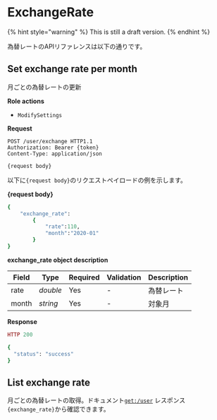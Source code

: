 # ExchangeRate

{% hint style="warning" %}
This is still a draft version.
{% endhint %}

為替レートのAPIリファレンスは以下の通りです。

## Set exchange rate per month

月ごとの為替レートの更新


**Role actions**

- `ModifySettings`

**Request**

```http
POST /user/exchange HTTP1.1
Authorization: Bearer {token}
Content-Type: application/json

{request body}
```

以下に`{request body}`のリクエストペイロードの例を示します。

**{request body}**

```ruby
{
	"exchange_rate":
		{
			"rate":110,
			"month":"2020-01"
		}
}
```

**exchange_rate object description**

Field           | Type      | Required | Validation | Description
--------------- | --------- | -------- | ---------- | -----------
 rate           | *double*  | Yes      | -          | 為替レート
 month          | *string*  | Yes      | -          | 対象月


**Response**

```ruby
HTTP 200

{
  "status": "success"
}
```


## List exchange rate

月ごとの為替レートの取得。ドキュメント[`get:/user`](WIP) レスポンス`{exchange_rate}`から確認できます。

